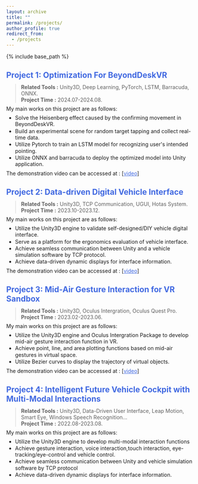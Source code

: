 ```yaml
---
layout: archive
title: ""
permalink: /projects/
author_profile: true
redirect_from:
  - /projects
---
```


{% include base_path %}

<style>
h2 {
    margin-bottom: 0.5em; /* 调整为你认为合适的值 */
}

p {
    margin-top: 0em;
    margin-bottom: 0.5em; /* 调整为你认为合适的值 */
}

blockquote {
    margin-top: 0.5em;
    margin-bottom: 0.5em;
}

ul {
    margin-top: 0em;
    margin-bottom: 0.5em; /* 调整为你认为合适的值 */
}

li {
    margin-bottom: 0.05em; /* 调整为你认为合适的值 */
    line-height: 1.25; /* 调整行高来影响行间距 */
}
</style>

<!--项目1 -->

## <font color=RoyalBlue>Project 1: Optimization For BeyondDeskVR</font>

>**Related Tools :** Unity3D, Deep Learning, PyTorch, LSTM, Barracuda, ONNX.<br>
>**Project Time :** 2024.07-2024.08.

My main works on this project are as follows:
- Solve the Heisenberg effect caused by the confirming movement in BeyondDeskVR.
- Build an experimental scene for random target tapping and collect real-time data.
- Utilize Pytorch to train an LSTM model for recognizing user's intended pointing.
- Utilize ONNX and barracuda to deploy the optimized model into Unity application.

The demonstration video can be accessed at : [<a href="https://drive.google.com/file/d/15mRp5jja0o2AGPGD9mG-QAwRr0v1xkWw/preview" style="color: RoyalBlue;">video</a>]


<!--项目2 -->

## <font color=RoyalBlue>Project 2: Data-driven Digital Vehicle Interface</font>

>**Related Tools :** Unity3D, TCP Communication, UGUI, Hotas System.<br>
>**Project Time :** 2023.10-2023.12.

My main works on this project are as follows:
- Utilize the Unity3D engine to validate self-designed/DIY vehicle digital interface.
- Serve as a platform for the ergonomics evaluation of vehicle interface.
- Achieve seamless communication between Unity and a vehicle simulation software by TCP protocol.
- Achieve data-driven dynamic displays for interface information.

The demonstration video can be accessed at : [<a href="https://drive.google.com/file/d/1srmF8avRm5r8ZGwj7VF5S3Xj97x6BZM0/preview" style="color: RoyalBlue;">video</a>]

<!-- <div class="video-container">
  <iframe src="https://drive.google.com/file/d/1srmF8avRm5r8ZGwj7VF5S3Xj97x6BZM0/preview" frameborder="0" allow="autoplay"></iframe>
</div>
<style>
.video-container {
  position: relative;
  padding-bottom: 56.25%; /* 16:9 aspect ratio */
  height: 0;
  overflow: hidden;
  max-width: 100%;
  background: #fff;
  text-align: left; /* Align video to the left */
}
.video-container iframe {
  position: absolute;
  top: 0;
  left: 0;
  width: 100%;
  height: 100%;
  background: #fff;
  border: none;
}
/* Media query for larger screens */
@media (min-width: 768px) {
  .video-container {
    max-width: 960px; /* Optional: you can set a max-width for larger screens */
    margin: 0; /* Align to the left */
  }
}
</style> -->


<!--项目3 -->

## <font color=RoyalBlue>Project 3: Mid-Air Gesture Interaction for VR Sandbox</font>
>**Related Tools :** Unity3D, Oculus Intergration, Oculus Quest Pro.<br>
>**Project Time :** 2023.02-2023.06.

My main works on this project are as follows:
- Utilize the Unity3D engine and Oculus Intergration Package to develop mid-air gesture interaction function in VR.
- Achieve point, line, and area plotting functions based on mid-air gestures in virtual space.
- Utilize Bezier curves to display the trajectory of virtual objects.

The demonstration video can be accessed at : [<a href="https://drive.google.com/file/d/1viYKKfXuuXtIhxoKEFfOZJ6jhM7X50v-/preview" style="color: RoyalBlue;">video</a>]

<!-- <div class="video-container">
  <iframe src="https://drive.google.com/file/d/1viYKKfXuuXtIhxoKEFfOZJ6jhM7X50v-/preview" frameborder="0" allow="autoplay"></iframe>
</div>
<style>
.video-container {
  position: relative;
  padding-bottom: 56.25%; /* 16:9 aspect ratio */
  height: 0;
  overflow: hidden;
  max-width: 100%;
  background: #fff;
  text-align: left; /* Align video to the left */
}
.video-container iframe {
  position: absolute;
  top: 0;
  left: 0;
  width: 100%;
  height: 100%;
  background: #fff;
  border: none;
}
/* Media query for larger screens */
@media (min-width: 768px) {
  .video-container {
    max-width: 960px; /* Optional: you can set a max-width for larger screens */
    margin: 0; /* Align to the left */
  }
}
</style> -->


<!--项目4 -->

## <font color=RoyalBlue>Project 4: Intelligent Future Vehicle Cockpit with Multi-Modal Interactions</font>

>**Related Tools :** Unity3D, Data-Driven User Interface, Leap Motion, Smart Eye, Windows Speech Recognition...<br>
>**Project Time :** 2022.08-2023.08.

My main works on this project are as follows:
- Utilize the Unity3D engine to develop multi-modal interaction functions
- Achieve gesture interaction, voice interaction,touch interaction, eye-tracking/eye-control and vehicle control.
- Achieve seamless communication between Unity and vehicle simulation software by TCP protocol
- Achieve data-driven dynamic displays for interface information.

<!-- <div style="text-align:center;">
    <img src='/images/Intelligent Flight Cockpit with Multi-Modal Interactions.png' style="width: 80%;">
</div> -->





